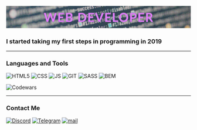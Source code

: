 ![Header](https://github.com/LobanovaMary/LobanovaMary/blob/main/assets/header.jpg)

### I started taking my first steps in programming in 2019

---

### Languages and Tools

![HTML5](https://img.shields.io/static/v1?label=&message=HTML5&color=E99EFF&?style=for-the-badge&logo=HTML5)
![CSS](https://img.shields.io/static/v1?label=&message=CSS&color=E99EFF&?style=for-the-badge&logo=css3&logoColor=2862E9)
![JS](https://img.shields.io/static/v1?label=&message=JavaScript&color=E99EFF&?style=for-the-badge&logo=javascript)
![GIT](https://img.shields.io/static/v1?label=&message=Git&color=E99EFF&?style=for-the-badge&logo=GIT&logoColor=EA5F46)
![SASS](https://img.shields.io/static/v1?label=&message=SASS&color=E99EFF&?style=for-the-badge&logo=sass&logoColor=BF4080)
![BEM](https://img.shields.io/static/v1?label=&message=BEM&color=E99EFF&?style=for-the-badge&logo=bem&logoColor=2DC5F0)

![Codewars](https://www.codewars.com/users/LobanovaMary/badges/small)

---

### Contact Me

[![Discord](https://img.shields.io/static/v1?label=&message=Discord&color=E99EFF&?style=for-the-badge&logo=Discord)](https://discordapp.com/users/951121318772875285)
[![Telegram](https://img.shields.io/static/v1?label=&message=Telegram&color=E99EFF&?style=for-the-badge&logo=telegram)](https://t.me/LobanovaMary)
[![mail](https://img.shields.io/static/v1?label=&message=e-mail&color=E99EFF&?style=for-the-badge&logo=gmail)](lobanovama1@gmail.com)
